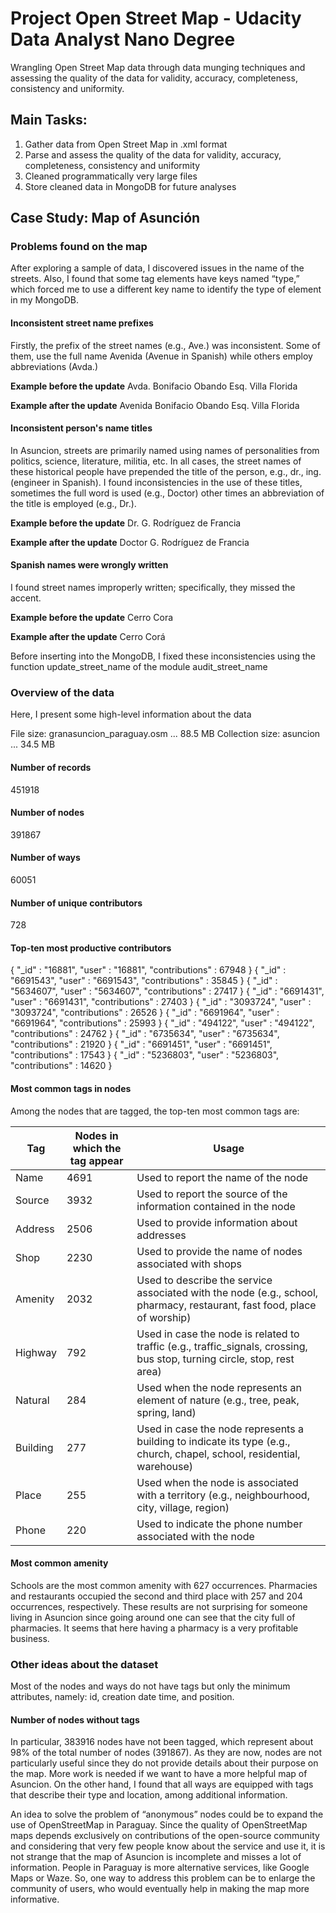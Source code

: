 # Project Open Street Map - Udacity Data Analyst Nano Degree
Wrangling Open Street Map data through data munging techniques and assessing the quality of the data for validity, accuracy, completeness, consistency and uniformity.

## Main Tasks:
1. Gather data from Open Street Map in .xml format
2. Parse and assess the quality of the data for validity, accuracy, completeness, consistency and uniformity
3. Cleaned programmatically very large files
4. Store cleaned data in MongoDB for future analyses

## Case Study: Map of Asunción

### Problems found on the map
After exploring a sample of data, I discovered issues in the name of the streets. Also, I found that some tag elements have keys named “type,” which forced me to use a different key name to identify the type of element in my MongoDB.

#### Inconsistent street name prefixes
Firstly, the prefix of the street names (e.g., Ave.) was inconsistent. Some of them, use the full name Avenida (Avenue in Spanish) while others employ abbreviations (Avda.)

**Example before the update**
Avda. Bonifacio Obando Esq. Villa Florida

**Example after the update**
Avenida Bonifacio Obando Esq. Villa Florida

#### Inconsistent person's name titles
In Asuncion, streets are primarily named using names of personalities from politics, science, literature, militia, etc. In all cases, the street names of these historical people have prepended the title of the person, e.g., dr., ing. (engineer in Spanish). I found inconsistencies in the use of these titles, sometimes the full word is used (e.g., Doctor) other times an abbreviation of the title is employed (e.g., Dr.).

**Example before the update**
Dr. G. Rodríguez de Francia

**Example after the update**
Doctor G. Rodríguez de Francia

#### Spanish names were wrongly written
I found street names improperly written; specifically, they missed the accent.

**Example before the update**
Cerro Cora

**Example after the update**
Cerro Corá

Before inserting into the MongoDB, I fixed these inconsistencies using the function update_street_name of the module audit_street_name

### Overview of the data
Here, I present some high-level information about the data

File size: granasuncion_paraguay.osm ... 88.5 MB
Collection size: asuncion ... 34.5 MB

#### Number of records
451918

#### Number of nodes
391867

#### Number of ways
60051

#### Number of unique contributors
728

#### Top-ten most productive contributors
{ "_id" : "16881", "user" : "16881", "contributions" : 67948 }
{ "_id" : "6691543", "user" : "6691543", "contributions" : 35845 }
{ "_id" : "5634607", "user" : "5634607", "contributions" : 27417 }
{ "_id" : "6691431", "user" : "6691431", "contributions" : 27403 }
{ "_id" : "3093724", "user" : "3093724", "contributions" : 26526 }
{ "_id" : "6691964", "user" : "6691964", "contributions" : 25993 }
{ "_id" : "494122", "user" : "494122", "contributions" : 24762 }
{ "_id" : "6735634", "user" : "6735634", "contributions" : 21920 }
{ "_id" : "6691451", "user" : "6691451", "contributions" : 17543 }
{ "_id" : "5236803", "user" : "5236803", "contributions" : 14620 }

#### Most common tags in nodes
Among the nodes that are tagged, the top-ten most common tags are:

Tag | Nodes in which the tag appear | Usage
----|-------------------------------|-------
Name|4691|Used to report the name of the node
Source|3932|Used to report the source of the information contained in the node
Address|2506|Used to provide information about addresses
Shop|2230|Used to provide the name of nodes associated with shops
Amenity|2032|Used to describe the service associated with the node (e.g., school, pharmacy, restaurant, fast food, place of worship)
Highway|792|Used in case the node is related to traffic (e.g., traffic_signals, crossing, bus stop, turning circle, stop, rest area)
Natural|284|Used when the node represents an element of nature (e.g., tree, peak, spring, land)
Building|277|Used in case the node represents a building to indicate its type (e.g., church, chapel, school, residential, warehouse)
Place|255|Used when the node is associated with a territory (e.g., neighbourhood, city, village, region)
Phone|220|Used to indicate the phone number associated with the node

#### Most common amenity
Schools are the most common amenity with 627 occurrences. Pharmacies and restaurants occupied the second and third place with 257 and 204 occurrences, respectively. These results are not surprising for someone living in Asuncion since going around one can see that the city full of pharmacies. It seems that here having a pharmacy is a very profitable business.

### Other ideas about the dataset
Most of the nodes and ways do not have tags but only the minimum attributes, namely: id, creation date time, and position.

#### Number of nodes without tags
In particular, 383916 nodes have not been tagged, which represent about 98% of the total number of nodes (391867). As they are now, nodes are not particularly useful since they do not provide details about their purpose on the map. More work is needed if we want to have a more helpful map of Asuncion. On the other hand, I found that all ways are equipped with tags that describe their type and location, among additional information.

An idea to solve the problem of “anonymous” nodes could be to expand the use of OpenStreetMap in Paraguay. Since the quality of OpenStreetMap maps depends exclusively on contributions of the open-source community and considering that very few people know about the service and use it, it is not strange that the map of Asuncion is incomplete and misses a lot of information. People in Paraguay is more alternative services, like Google Maps or Waze. So, one way to address this problem can be to enlarge the community of users, who would eventually help in making the map more informative.